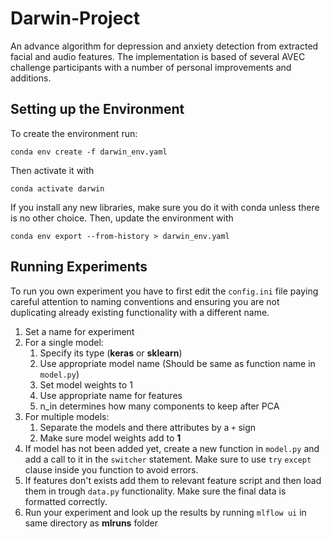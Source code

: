 # Darwin-Project
An advance algorithm for depression and anxiety detection from extracted facial and audio features. The implementation 
is based of several AVEC challenge participants with a number of personal improvements and additions.

## Setting up the Environment

To create the environment run:
```
conda env create -f darwin_env.yaml
```
Then activate it with
```
conda activate darwin
```
If you install any new libraries, make sure you do it with conda 
unless there is no other choice. Then, update the environment with
```
conda env export --from-history > darwin_env.yaml
```

## Running Experiments
To run you own experiment you have to first edit the `config.ini` file 
paying careful attention to naming conventions and ensuring you are not
duplicating already existing functionality with a different name.

1. Set a name for experiment
2. For a single model:
    1. Specify its type (**keras** or **sklearn**)
    2. Use appropriate model name (Should be same as function name in `model.py`)
    3. Set model weights to 1
    4. Use appropriate name for features
    5. n_in determines how many components to keep after PCA
3. For multiple models:
    1. Separate the models and there attributes by a `+` sign
    2. Make sure model weights add to **1**
4. If model has not been added yet, create a new function in `model.py` and add a 
call to it in the `switcher` statement. Make sure to use `try` `except` clause inside
you function to avoid errors.
5. If features don't exists add them to relevant feature script and then load them in 
trough `data.py` functionality. Make sure the final data is formatted correctly.
6. Run your experiment and look up the results by running `mlflow ui` in same directory
as **mlruns** folder